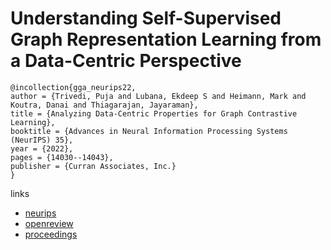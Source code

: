 # Understanding Self-Supervised Graph Representation Learning from a Data-Centric Perspective

```
@incollection{gga_neurips22,
author = {Trivedi, Puja and Lubana, Ekdeep S and Heimann, Mark and Koutra, Danai and Thiagarajan, Jayaraman},
title = {Analyzing Data-Centric Properties for Graph Contrastive Learning},
booktitle = {Advances in Neural Information Processing Systems (NeurIPS) 35},
year = {2022},
pages = {14030--14043},
publisher = {Curran Associates, Inc.}
}
```

links
- [neurips](https://nips.cc/Conferences/2022/Schedule?showEvent=52870)
- [openreview](https://openreview.net/forum?id=7-LTDcvNc_)
- [proceedings](https://papers.nips.cc/paper_files/paper/2022/hash/5adac7be735715604e8a4b0b2924a7e4-Abstract-Conference.html)
